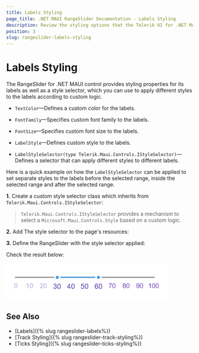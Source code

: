 ```yaml
---
title: Labels Styling
page_title: .NET MAUI RangeSlider Documentation - Labels Styling
description: Review the styling options that the Telerik UI for .NET MAUI RangeSlider control provides for its labels.
position: 3
slug: rangeslider-labels-styling
---
```


# Labels Styling

The RangeSlider for .NET MAUI control provides styling properties for its labels as well as a style selector, which you can use to apply different styles to the labels according to custom logic.

* `TextColor`&mdash;Defines a custom color for the labels.
* `FontFamily`&mdash;Specifies custom font family to the labels.
* `FontSize`&mdash;Specifies custom font size to the labels.
* `LabelStyle`&mdash;Defines custom style to the labels.

* `LabelStyleSelector(type Telerik.Maui.Controls.IStyleSelector)`&mdash;Defines a selector that can apply different styles to different labels.

Here is a quick example on how the `LabelStyleSelector` can be applied to set separate styles to the labels before the selected range, inside the selected range and after the selected range.

**1.** Create a custom style selector class which inherits from `Telerik.Maui.Controls.IStyleSelector`:

<snippet id='rangeslider-labels-styleselector-class' />

>`Telerik.Maui.Controls.IStyleSelector` provides a mechanism to select a `Microsoft.Maui.Controls.Style` based on a custom logic.

**2.** Add The style selector to the page's resources:

<snippet id='rangeslider-styling-labelsstyleselector'/>

**3.** Define the RangeSlider with the style selector applied:

<snippet id='rangeslider-styling-labelsstyleselector-xaml'/>

Check the result below:

![Telerik RangeSlider for .NET MAUI Labels Styling](images/rangeslider-labels-styling.png)

## See Also

- [Labels]({% slug rangeslider-labels%})
- [Track Styling]({% slug rangeslider-track-styling%})
- [Ticks Styling]({% slug rangeslider-ticks-styling%})